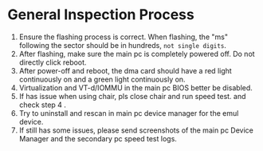 # General Inspection Process
1. Ensure the flashing process is correct. When flashing, the "ms" following the sector should be in hundreds, `not single digits`.
2. After flashing, make sure the main pc is completely powered off. Do not directly click reboot.
3. After power-off and reboot, the dma card should have a red light continuously on and a green light continuously on.
4. Virtualization and VT-d/IOMMU in the main pc BIOS better be disabled.
5. If has issue when using chair, pls close chair and run speed test. and check step 4 .
6. Try to uninstall and rescan in main pc device manager for the emul device.
7. If still has some issues, please send screenshots of the main pc Device Manager and the secondary pc speed test logs.